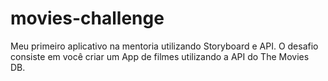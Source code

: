 # movies-challenge
Meu primeiro aplicativo na mentoria utilizando Storyboard e API. 
O desafio consiste em você criar um App de filmes utilizando a API do The Movies DB.

